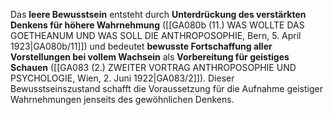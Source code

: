 
Das **leere Bewusstsein** entsteht durch **Unterdrückung des verstärkten Denkens für höhere Wahrnehmung** ([[GA080b (11.) WAS WOLLTE DAS GOETHEANUM UND WAS SOLL DIE ANTHROPOSOPHIE, Bern, 5. April 1923|GA080b/11]]) und bedeutet **bewusste Fortschaffung aller Vorstellungen bei vollem Wachsein** als **Vorbereitung für geistiges Schauen** ([[GA083 (2.) ZWEITER VORTRAG ANTHROPOSOPHIE UND PSYCHOLOGIE, Wien, 2. Juni 1922|GA083/2]]). Dieser Bewusstseinszustand schafft die Voraussetzung für die Aufnahme geistiger Wahrnehmungen jenseits des gewöhnlichen Denkens.
